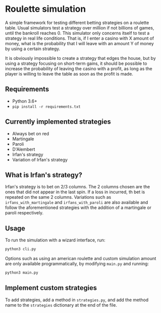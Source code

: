 # Roulette simulation

A simple framework for testing different betting strategies on a roulette table. Usual simulators test a strategy over million if not billions of games, until the bankroll reaches 0. This simulator only concerns itself to test a strategy in real life conditions. That is, if I enter a casino
with X amount of money, what is the probability that I will leave with an amount Y of money by using a certain strategy.

It is obviously impossible to create a strategy that edges the house, but by using a strategy focusing on short-term gains, it should be possible to increase the probability of leaving the casino with a profit, as long as the player is willing to leave the table as soon as the profit is made.

## Requirements

- Python 3.6+
- `pip install -r requirements.txt`

## Currently implemented strategies

- Always bet on red
- Martingale
- Paroli
- D'Alembert
- Irfan's strategy
- Variation of Irfan's strategy

## What is Irfan's strategy?

Irfan's strategy is to bet on 2/3 columns. The 2 columns chosen are the ones that did not appear in the last spin. If a loss in incurred,
th bet is repeated on the same 2 columns. Variations such as `irfans_with_martingale` and `irfans_with_paroli` are also available and follow the aforementioned strategies with the addition of a martingale or paroli respectively.

## Usage

To run the simulation with a wizard interface, run:

```python
python3 cli.py
```

Options such as using an american roulette and custom simulation amount are only available programmatically, by modifying `main.py` and running:

```python
python3 main.py
```

## Implement custom strategies

To add strategies, add a method in `strategies.py`, and add the method name to the `strategies` dictionary at the end of the file.
